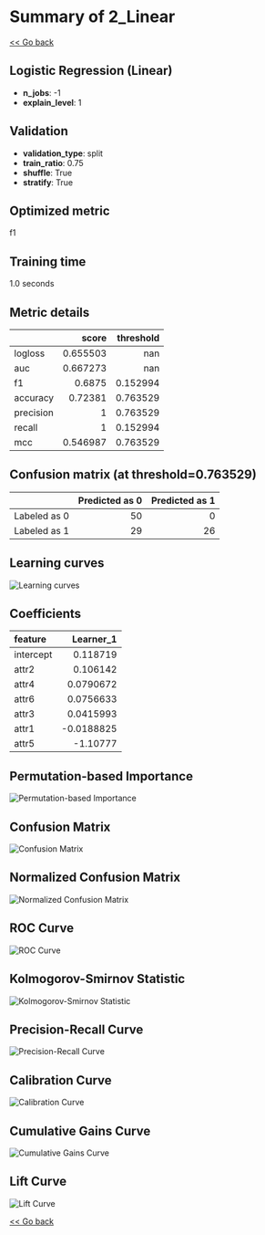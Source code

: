 # Summary of 2_Linear

[<< Go back](../README.md)


## Logistic Regression (Linear)
- **n_jobs**: -1
- **explain_level**: 1

## Validation
 - **validation_type**: split
 - **train_ratio**: 0.75
 - **shuffle**: True
 - **stratify**: True

## Optimized metric
f1

## Training time

1.0 seconds

## Metric details
|           |    score |   threshold |
|:----------|---------:|------------:|
| logloss   | 0.655503 |  nan        |
| auc       | 0.667273 |  nan        |
| f1        | 0.6875   |    0.152994 |
| accuracy  | 0.72381  |    0.763529 |
| precision | 1        |    0.763529 |
| recall    | 1        |    0.152994 |
| mcc       | 0.546987 |    0.763529 |


## Confusion matrix (at threshold=0.763529)
|              |   Predicted as 0 |   Predicted as 1 |
|:-------------|-----------------:|-----------------:|
| Labeled as 0 |               50 |                0 |
| Labeled as 1 |               29 |               26 |

## Learning curves
![Learning curves](learning_curves.png)

## Coefficients
| feature   |   Learner_1 |
|:----------|------------:|
| intercept |   0.118719  |
| attr2     |   0.106142  |
| attr4     |   0.0790672 |
| attr6     |   0.0756633 |
| attr3     |   0.0415993 |
| attr1     |  -0.0188825 |
| attr5     |  -1.10777   |


## Permutation-based Importance
![Permutation-based Importance](permutation_importance.png)
## Confusion Matrix

![Confusion Matrix](confusion_matrix.png)


## Normalized Confusion Matrix

![Normalized Confusion Matrix](confusion_matrix_normalized.png)


## ROC Curve

![ROC Curve](roc_curve.png)


## Kolmogorov-Smirnov Statistic

![Kolmogorov-Smirnov Statistic](ks_statistic.png)


## Precision-Recall Curve

![Precision-Recall Curve](precision_recall_curve.png)


## Calibration Curve

![Calibration Curve](calibration_curve_curve.png)


## Cumulative Gains Curve

![Cumulative Gains Curve](cumulative_gains_curve.png)


## Lift Curve

![Lift Curve](lift_curve.png)



[<< Go back](../README.md)

